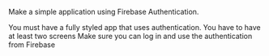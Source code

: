Make a simple application using Firebase Authentication.

You must have a fully styled app that uses authentication.
You have to have at least two screens
Make sure you can log in and use the authentication from Firebase
